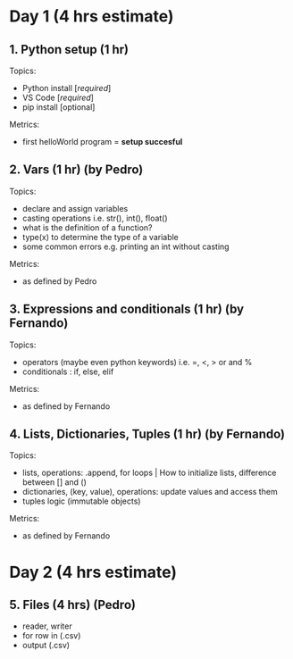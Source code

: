 # Day 1 (4 hrs estimate)

## 1. Python setup (1 hr)

Topics:
* Python install [*required*] 
* VS Code [*required*]
* pip install [optional]

Metrics:
* first helloWorld program = **setup succesful**

## 2. Vars (1 hr) (by Pedro)

Topics:
* declare and assign variables
* casting operations i.e. str(), int(), float()
* what is the definition of a function?    
* type(x) to determine the type of a variable
* some common errors e.g. printing an int without casting

Metrics: 
*  as defined by Pedro

## 3. Expressions and conditionals (1 hr) (by Fernando)

Topics:
* operators (maybe even python keywords) i.e. =, <, > or and %
* conditionals : if, else, elif

Metrics:
* as defined by Fernando

## 4. Lists, Dictionaries, Tuples (1 hr) (by Fernando)

Topics: 
* lists, operations: .append, for loops | How to initialize lists, difference between [] and ()
* dictionaries, (key, value), operations: update values and access them 
* tuples logic (immutable objects)

Metrics:
* as defined by Fernando

# Day 2 (4 hrs estimate)

## 5. Files (4 hrs) (Pedro)
* reader, writer
* for row in (.csv)
* output (.csv)